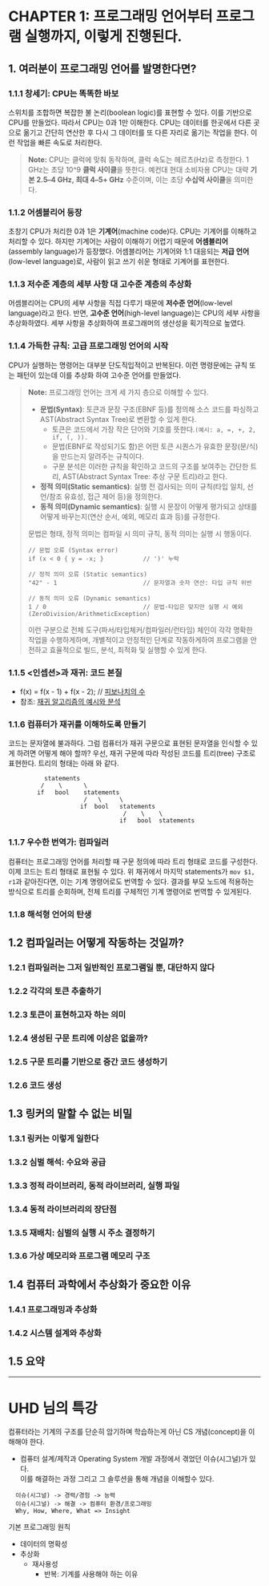 # CHAPTER 1: 프로그래밍 언어부터 프로그램 실행까지, 이렇게 진행된다.

## 1. 여러분이 프로그래밍 언어를 발명한다면?

### 1.1.1 창세기: CPU는 똑똑한 바보
스위치를 조합하면 복잡한 불 논리(boolean logic)를 표현할 수 있다. 이를 기반으로 CPU를 만들었다. 따라서 CPU는 0과 1만 이해한다.
CPU는 데이터를 한곳에서 다른 곳으로 옮기고 간단히 연산한 후 다시 그 데이터를 또 다른 자리로 옮기는 작업을 한다. 이런 작업을 빠른 속도로 처리한다.
> **Note:** CPU는 클럭에 맞춰 동작하며, 클럭 속도는 헤르츠(Hz)로 측정한다.
> 1 GHz는 초당 10^9 **클럭 사이클**을 뜻한다.
> 예컨대 현대 소비자용 CPU는 대략 **기본 2.5–4 GHz, 최대 4–5+ GHz** 수준이며,
> 이는 초당 **수십억 사이클**을 의미한다.

### 1.1.2 어셈블리어 등장
초창기 CPU가 처리한 0과 1은 **기계어**(machine code)다. CPU는 기계어를 이해하고 처리할 수 있다. 
하지만 기계어는 사람이 이해하기 어렵기 때문에 **어셈블리어**(assembly language)가 등장했다.
어셈블리어는 기계어와 1:1 대응되는 **저급 언어**(low-level language)로, 사람이 읽고 쓰기 쉬운 형태로 기계어를 표현한다.

 ### 1.1.3 저수준 계층의 세부 사항 대 고수준 계층의 추상화
어셈블리어는 CPU의 세부 사항을 직접 다루기 때문에 **저수준 언어**(low-level language)라고 한다.
반면, **고수준 언어**(high-level language)는 CPU의 세부 사항을 추상화하였다. 
세부 사항을 추상화하여 프로그래머의 생산성을 획기적으로 높였다.

### 1.1.4 가득한 규칙: 고급 프로그래밍 언어의 시작
CPU가 실행하는 명령어는 대부분 단도직입적이고 반복된다. 이런 명령문에는 규칙 또는 패턴이 있는데 이를 추상화 하여 고수준 언어를 만들었다.

> **Note:** 프로그래밍 언어는 크게 세 가지 층으로 이해할 수 있다.
> - **문법(Syntax)**: 토큰과 문장 구조(EBNF 등)를 정의해 소스 코드를 파싱하고 AST(Abstract Syntax Tree)로 변환할 수 있게 한다.
>   - 토큰은 코드에서 가장 작은 단어와 기호를 뜻한다.`(예시: a, =, +, 2, if, (, )).`
>   - 문법(EBNF로 작성되기도 함)은 어떤 토큰 시퀀스가 유효한 문장(문/식)을 만드는지 알려주는 규칙이다.
>   - 구문 분석은 이러한 규칙을 확인하고 코드의 구조를 보여주는 간단한 트리, AST(Abstract Syntax Tree: 추상 구문 트리)라고 한다.  
> - **정적 의미(Static semantics)**: 실행 전 검사되는 의미 규칙(타입 일치, 선언/참조 유효성, 접근 제어 등)을 정의한다.  
> - **동적 의미(Dynamic semantics)**: 실행 시 문장이 어떻게 평가되고 상태를 어떻게 바꾸는지(연산 순서, 예외, 메모리 효과 등)를 규정한다.
> 
> 문법은 형태, 정적 의미는 컴파일 시 의미 규칙, 동적 의미는 실행 시 행동이다.
> ```text
> // 문법 오류 (Syntax error)
> if (x < 0 { y = -x; }           // ')' 누락
> 
> // 정적 의미 오류 (Static semantics)
> "42" - 1                        // 문자열과 숫자 연산: 타입 규칙 위반
> 
> // 동적 의미 오류 (Dynamic semantics)
> 1 / 0                           // 문법·타입은 맞지만 실행 시 예외(ZeroDivision/ArithmeticException)
> 
> ```
> 이런 구분으로 전체 도구(파서/타입체커/컴파일러/런타임) 체인이 각각 명확한 작업을 수행하게하며, 
> 개별적이고 안정적인 단계로 작동하게하여 프로그램을 안전하고 효율적으로 빌드, 분석, 최적화 및 실행할 수 있게 한다. 


### 1.1.5 <인셉션>과 재귀: 코드 본질
- f(x) = f(x - 1) + f(x - 2); // [피보나치의 수](https://leetcode.com/problems/fibonacci-number/description/)
- 참조: [재귀 알고리즘의 예시와 분석](https://run-tom-run.tistory.com/160)

### 1.1.6 컴퓨터가 재귀를 이해하도록 만들기
코드는 문자열에 불과하다. 그럼 컴퓨터가 재귀 구문으로 표현된 문자열을 인식할 수 있게 하려면 어떻게 해야 할까?
우선, 재귀 구문에 따라 작성된 코드를 트리(tree) 구조로 표현한다. 트리의 형태는 아래 와 같다.
```text
          statements
         /    \      \
        if   bool    statements
                     /   \     \
                    if  bool   statements
                                /    \    \
                               if   bool  statements 
```

### 1.1.7 우수한 번역가: 컴파일러
컴퓨터는 프로그래밍 언어를 처리할 때 구문 정의에 따라 트리 형태로 코드를 구성한다. 이제 코드는 트리 형태로 표현될 수 있다.
위 재귀에서 마지막 statements가 `mov $1, r1`과 같아진다면, 이는 기계 명령어로도 번역할 수 있다. 
결과를 부모 노드에 적용하는 방식으로 트리를 순회하며, 전체 트리를 구체적인 기계 명령어로 번역할 수 있게된다. 

[//]: # (TODO: 1.1.7 까지 학습 완료, 다음 내용부터 학습 시작)
### 1.1.8 해석형 언어의 탄생


## 1.2 컴파일러는 어떻게 작동하는 것일까?
### 1.2.1 컴파일러는 그저 일반적인 프로그램일 뿐, 대단하지 않다
### 1.2.2 각각의 토큰 추출하기
### 1.2.3 토큰이 표현하고자 하는 의미
### 1.2.4 생성된 구문 트리에 이상은 없을까?
### 1.2.5 구문 트리를 기반으로 중간 코드 생성하기
### 1.2.6 코드 생성

## 1.3 링커의 말할 수 없는 비밀
### 1.3.1 링커는 이렇게 일한다
### 1.3.2 심벌 해석: 수요와 공급
### 1.3.3 정적 라이브러리, 동적 라이브러리, 실행 파일
### 1.3.4 동적 라이브러리의 장단점
### 1.3.5 재배치: 심벌의 실행 시 주소 결정하기
### 1.3.6 가상 메모리와 프로그램 메모리 구조

## 1.4 컴퓨터 과학에서 추상화가 중요한 이유
### 1.4.1 프로그래밍과 추상화
### 1.4.2 시스템 설계와 추상화

## 1.5 요약
 


---

# UHD 님의 특강

컴퓨터라는 기계의 구조를 단순히 암기하며 학습하는게 아닌 CS 개념(concept)을 이해해야 한다.  
- 컴퓨터 설계/제작과 Operating System 개발 과정에서 겪었던 이슈(시그널)가 있다.  
  이를 해결하는 과정 그리고 그 솔루션을 통해 개념을 이해할수 있다.


```text
  이슈(시그널) -> 경력/경험 -> 능력
  이슈(시그널) -> 해결 -> 컴퓨터 환경/프로그래밍
  Why, How, Where, What => Insight
```

기본 프로그래밍 원칙
- 데이터의 명확성
- 추상화
    - 재사용성
        - 반복: 기계를 사용해야 하는 이유
